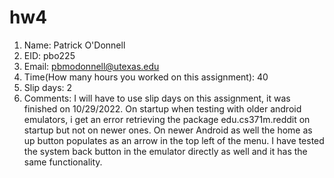 # hw4

1. Name: Patrick O'Donnell
2. EID: pbo225
3. Email: pbmodonnell@utexas.edu
4. Time(How many hours you worked on this assignment): 40
5. Slip days: 2
6. Comments: I will have to use slip days on this assignment, it was finished on 10/29/2022. 
  On startup when testing with older android emulators, i get an error retrieving the package edu.cs371m.reddit on startup but not on newer ones.
  On newer Android as well the home as up button populates as an arrow in the top left of the menu. I have tested the system back button in the emulator directly as well and it has the same functionality.
